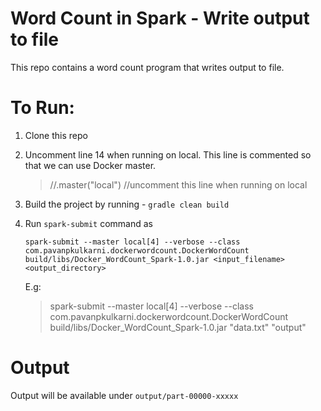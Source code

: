 # Word Count in Spark - Write output to file

This repo contains a word count program that writes output to file. 

# To Run:

1. Clone this repo
2. Uncomment line 14 when running on local. This line is commented so that we can use Docker master. 

	> //.master("local") //uncomment this line when running on local
2. Build the project by running - `gradle clean build`
3. Run `spark-submit` command as

	`spark-submit --master local[4] --verbose --class com.pavanpkulkarni.dockerwordcount.DockerWordCount build/libs/Docker_WordCount_Spark-1.0.jar <input_filename> <output_directory> `

	E.g:

	> spark-submit --master local[4] --verbose --class com.pavanpkulkarni.dockerwordcount.DockerWordCount build/libs/Docker_WordCount_Spark-1.0.jar "data.txt" "output"


# Output

 Output will be available under `output/part-00000-xxxxx`
 
